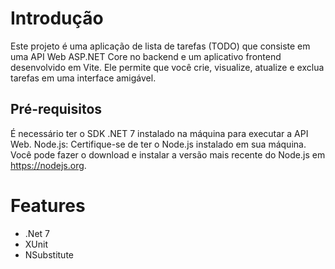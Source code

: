 # Introdução
Este projeto é uma aplicação de lista de tarefas (TODO) que consiste em uma API Web ASP.NET Core no backend e um aplicativo frontend desenvolvido em Vite. Ele permite que você crie, visualize, atualize e exclua tarefas em uma interface amigável.

## Pré-requisitos
É necessário ter o SDK .NET 7 instalado na máquina para executar a API Web.
Node.js: Certifique-se de ter o Node.js instalado em sua máquina. Você pode fazer o download e instalar a versão mais recente do Node.js em https://nodejs.org.

# Features

- .Net 7
- XUnit
- NSubstitute
